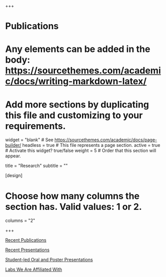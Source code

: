 +++
# Publications
# Any elements can be added in the body: https://sourcethemes.com/academic/docs/writing-markdown-latex/
# Add more sections by duplicating this file and customizing to your requirements.

widget = "blank"  # See https://sourcethemes.com/academic/docs/page-builder/
headless = true  # This file represents a page section.
active = true  # Activate this widget? true/false
weight = 5  # Order that this section will appear.

title = "Research"
subtitle = ""

[design]
  # Choose how many columns the section has. Valid values: 1 or 2.
  columns = "2"

+++

<p><a href = "https://lucid-banach-66be79.netlify.com/research/#publications">Recent Publications</a></p>
<p><a href = "https://lucid-banach-66be79.netlify.com/research/#presentations">Recent Presentations</a><p>
<p><a href = "https://lucid-banach-66be79.netlify.com/research/#studentpres">Student-led Oral and Poster Presentations</a><p>
<p><a href = "https://lucid-banach-66be79.netlify.com/research/#affiliates">Labs We Are Affiliated With</a><p>
